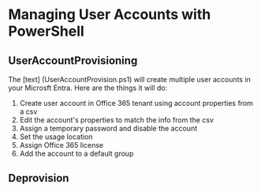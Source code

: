# Managing User Accounts with PowerShell

## UserAccountProvisioning
The [text] (UserAccountProvision.ps1) will create multiple user accounts in your Microsft Entra.
Here are the things it will do:
1. Create user account in Office 365 tenant using account properties from a csv
2. Edit the account's properties to match the info from the csv
3. Assign a temporary password and disable the account
4. Set the usage location
5. Assign Office 365 license
6. Add the account to a default group

## Deprovision